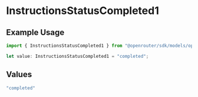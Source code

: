 # InstructionsStatusCompleted1

## Example Usage

```typescript
import { InstructionsStatusCompleted1 } from "@openrouter/sdk/models/operations";

let value: InstructionsStatusCompleted1 = "completed";
```

## Values

```typescript
"completed"
```